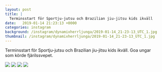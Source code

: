```yaml
---
layout: post
title: |
  Terminsstart för Sportju-jutsu och Brazilian jiu-jitsu kids ikväll
date:   2019-01-14 21:23:13 +0000
categories: instagram
background: /instagram/dynamixherrljunga/2019-01-14_21-23-13_UTC_1.jpg
thumbnail: /instagram/dynamixherrljunga/2019-01-14_21-23-13_UTC_1.jpg
---
```

Terminsstart för Sportju-jutsu och Brazilian jiu-jitsu kids ikväll. Goa ungar som körde fjärilssvepet. 



<img src='/www-dynamix-herrljunga/instagram/dynamixherrljunga/2019-01-14_21-23-13_UTC_1.jpg' class='img-fluid' />


<img src='/www-dynamix-herrljunga/instagram/dynamixherrljunga/2019-01-14_21-23-13_UTC_2.jpg' class='img-fluid' />


<img src='/www-dynamix-herrljunga/instagram/dynamixherrljunga/2019-01-14_21-23-13_UTC_3.jpg' class='img-fluid' />


<img src='/www-dynamix-herrljunga/instagram/dynamixherrljunga/2019-01-14_21-23-13_UTC_4.jpg' class='img-fluid' />
